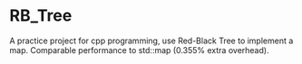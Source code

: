 # RB_Tree
A practice project for cpp programming, use Red-Black Tree to implement a map.
Comparable performance to std::map (0.355% extra overhead).
